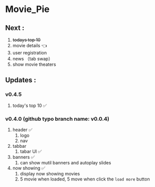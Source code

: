 # Movie_Pie

## Next :
1. ~~todays top 10~~
2. movie details 👈
3. user registration 
4. news （tab swap）
5. show movie theaters
 

## Updates :

### v0.4.5 
1. today's top 10 ✅

### v0.4.0 (github typo branch name: v0.0.4)

1. header ✅
    1. logo
    2. nav
2. tabbar 
    1. tabar UI ✅
3. banners ✅
    1. can show mutil banners and autoplay slides
4. now showing ✅
    1. display now showing movies
    2. 5 movie when loaded, 5 move when click the `load more` button


